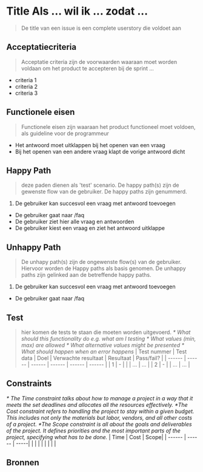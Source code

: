 # Title   Als ... wil ik ... zodat ...
> De title van een issue is een complete userstory die voldoet aan
## Acceptatiecriteria
> Acceptatie criteria zijn de voorwaarden waaraan moet worden voldaan om het product te accepteren bij de sprint ...
- criteria 1
- criteria 2
- criteria 3
## Functionele eisen
> Functionele eisen zijn waaraan het product functioneel moet voldoen, als guideline voor de programmeur
- Het antwoord moet uitklappen bij het openen van een vraag
- Bij het openen van een andere vraag klapt de vorige antwoord dicht
## Happy Path
> deze paden dienen als 'test' scenario. De happy path(s) zijn de gewenste flow van de gebruiker. De happy paths zijn genummerd.
1. De gebruiker kan succesvol een vraag met antwoord toevoegen
- De gebruiker gaat naar /faq
- De gebruiker ziet hier alle vraag en antwoorden
- De gebruiker kiest een vraag en ziet het antwoord uitklappe
## Unhappy Path
> De unhapy path(s) zijn de ongewenste flow(s) van de gebruiker. Hiervoor worden de Happy paths als basis genomen. De unhappy paths zijn gelinked aan de betreffende happy paths.
1. De gebruiker kan succesvol een vraag met antwoord toevoegen
- De gebruiker gaat naar /faq
## Test
> hier komen de tests te staan die moeten worden uitgevoerd.
_* What should this functionality do e.g. what am I testing_
_* What values (min, max) are allowed_
_* What alternative values might be presented_
_* What should happen when an error happens_
| Test nummer | Test data | Doel | Verwachte resultaat | Resultaat | Pass/fail? |
| ------ | ------ | ------ | ------ |  ------ | ------ |
| 1 | - |  |  | ... | … |
| 2 | - |  | ... | … |
## Constraints
_* The Time constraint talks about how to manage a project in a way that it meets the set deadlines and allocates all the resources effectively._
_*The Cost constraint refers to handling the project to stay within a given budget. This includes not only the materials but labor, vendors, and all other costs of a project._
_*The Scope constraint is all about the goals and deliverables of the project. It defines priorities and the most important parts of the project, specifying what has to be done._
| Time   | Cost   | Scope|
| ------ | ------ | -----|
| | | |
| | | |
## Bronnen
